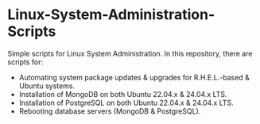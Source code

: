 # Linux-System-Administration-Scripts
Simple scripts for Linux System Administration. In this repository, there are scripts for:

- Automating system package updates & upgrades for R.H.E.L.-based & Ubuntu systems.
- Installation of MongoDB on both Ubuntu 22.04.x & 24.04.x LTS.
- Installation of PostgreSQL on both Ubuntu 22.04.x & 24.04.x LTS.
- Rebooting database servers (MongoDB & PostgreSQL).
